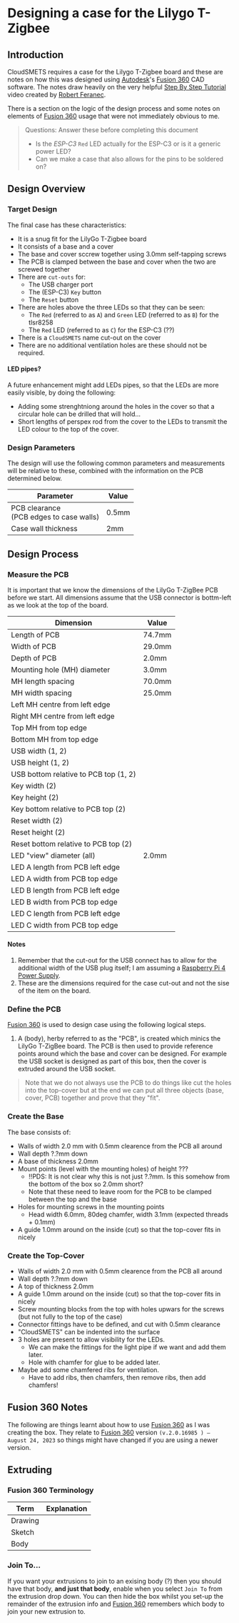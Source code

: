 # Designing a case for the Lilygo T-Zigbee
## Introduction
CloudSMETS requires a case for the Lilygo T-Zigbee board and these are notes on how this was designed using [Autodesk]'s [Fusion 360] CAD software.  The notes draw heavily on the very helpful [Step By Step Tutorial] video created by [Robert Feranec].

There is a section on the logic of the design process and some notes on elements of [Fusion 360] usage that were not immediately obvious to me.

> Questions: Answer these before completing this document
> - Is the _ESP-C3_ `Red` LED actually for the ESP-C3 or is it a generic power LED?
> - Can we make a case that also allows for the pins to be soldered on?

## Design Overview
### Target Design
The final case has these characteristics:
- It is a snug fit for the LilyGo T-Zigbee board
- It consists of a base and a cover
- The base and cover sccrew together using 3.0mm self-tapping screws
- The PCB is clamped between the base and cover when the two are screwed together
- There are `cut-outs` for:
    - The USB charger port
    - The (ESP-C3) `Key` button
    - The `Reset` button
- There are holes above the three LEDs so that they can be seen:
    - The `Red` (referred to as `A`) and `Green` LED (referred to as `B`) for the tlsr8258
    - The `Red` LED (referred to as `C`) for the ESP-C3 (??)
- There is a `CloudSMETS` name cut-out on the cover
- There are no additional ventilation holes are these should not be required.

#### LED pipes?
A future enhancement might add LEDs pipes, so that the LEDs are more easily visible, by doing the following:
- Adding some strenghtniong around the holes in the cover so that a circular hole can be drilled that will hold...
- Short lengths of perspex rod from the cover to the LEDs to transmit the LED colour to the top of the cover.

### Design Parameters
The design will use the following common parameters and measurements will be relative to these, combined with the information on the PCB determined below.

|Parameter|Value|
|-|-|
|PCB clearance<br/>(PCB edges to case walls)|0.5mm|
|Case wall thickness|2mm|

## Design Process
### Measure the PCB
It is important that we know the dimensions of the LilyGo T-ZigBee PCB before we start.  All dimensions assume that the USB connector is bottm-left as we look at the top of the board.

|Dimension|Value|
|-|-|
|Length of PCB|74.7mm|
|Width of PCB|29.0mm|
|Depth of PCB|2.0mm|
|Mounting hole (MH) diameter|3.0mm|
|MH length spacing|70.0mm|
|MH width spacing|25.0mm|
|Left MH centre from left edge|
|Right MH centre from left edge|
|Top MH from top edge|
|Bottom MH from top edge|
|USB width (1, 2)|
|USB height (1, 2)|
|USB bottom relative to PCB top (1, 2)|
|Key width (2)|
|Key height (2)|
|Key bottom relative to PCB top (2)|
|Reset width (2)|
|Reset height (2)|
|Reset bottom relative to PCB top (2)|
|LED "view" diameter (all)|2.0mm|
|LED A length from PCB left edge|
|LED A width from PCB top edge|
|LED B length from PCB left edge|
|LED B width from PCB top edge|
|LED C length from PCB left edge|
|LED C width from PCB top edge|

#### Notes
1. Remember that the cut-out for the USB connect has to allow for the additional width of the USB plug itself; I am assuming a [Raspberry Pi 4 Power Supply].
1. These are the dimensions required for the case cut-out and not the sise of the item on the board.

### Define the PCB
[Fusion 360] is used to design case using the following logical steps.
1. A (body), herby referred to as the "PCB", is created which minics the LilyGo T-ZigBee board.  The PCB is then used to provide reference points around which the base and cover can be designed.  For example the USB socket is designed as part of this box, then the cover is extruded around the USB socket.

> Note that we do not always use the PCB to do things like cut the holes into the top-cover but at the end we can put all three objects (base, cover, PCB) together and prove that they "fit".

### Create the Base
The base consists of:
- Walls of width 2.0 mm with 0.5mm clearence from the PCB all around
- Wall depth ?.?mm down
- A base of thickness 2.0mm
- Mount points (level with the mounting holes) of height ???
    - !!PDS: It is not clear why this is not just ?.?mm.  Is this somehow from the bottom of the box so 2.0mm short?
    - Note that these need to leave room for the PCB to be clamped between the top and the base
- Holes for mounting screws in the mounting points
    - Head width 6.0mm, 80deg chamfer, width 3.1mm (expected threads + 0.1mm)
- A guide 1.0mm around on the inside (cut) so that the top-cover fits in nicely

### Create the Top-Cover
- Walls of width 2.0 mm with 0.5mm clearence from the PCB all around
- Wall depth ?.?mm down
- A top of thickness 2.0mm
- A guide 1.0mm around on the inside (cut) so that the top-cover fits in nicely
- Screw mounting blocks from the top with holes upwars for the screws (but not fully to the top of the case)
- Connector fittings have to be defined, and cut with 0.5mm clearance
- "CloudSMETS" can be indented into the surface
- 3 holes are present to allow visibility for the LEDs.
    - We can make the fittings for the light pipe if we want and add them later.
    - Hole with chamfer for glue to be added later.
- Maybe add some chamfered ribs for ventilation.
    - Have to add ribs, then chamfers, then remove ribs, then add chamfers!

## Fusion 360 Notes
The following are things learnt about how to use [Fusion 360] as I was creating the box.  They relate to [Fusion 360] version `(v.2.0.16985 ) – August 24, 2023` so things might have changed if you are using a newer version.

## Extruding
### Fusion 360 Terminology
|Term|Explanation|
|-|-|
|Drawing||
|Sketch||
|Body||

### Join To...
If you want your extrusions to join to an exising body (?) then you should have that body, **and just that body**, enable when you select `Join To` from the extrusion drop down.  You can then hide the box whilst you set-up the remainder of the extrusion info and [Fusion 360] remembers which body to join your new extrusion to.


[Autodesk]: https://www.autodesk.co.uk/
[Fusion 360]: https://www.autodesk.co.uk/products/fusion-360/overview?term=1-YEAR&tab=subscription
[Step By Step Tutorial]: https://www.youtube.com/watch?v=lII0ldT5TSk
[Robert Feranec]: https://www.youtube.com/@RobertFeranec
[Raspberry Pi 4 Power Supply]: https://thepihut.com/products/raspberry-pi-psu-uk?variant=20064070303806